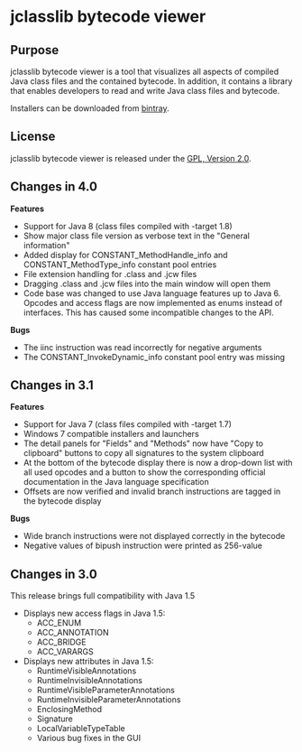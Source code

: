 # jclasslib bytecode viewer

## Purpose

jclasslib bytecode viewer is a tool that visualizes all aspects of compiled Java class files and the contained bytecode. In addition, it contains a library that enables developers to read and write Java class files and bytecode.

Installers can be downloaded from [bintray](https://bintray.com/ingokegel/generic/jclasslib/view).

## License

jclasslib bytecode viewer is released under the [GPL, Version 2.0](https://www.gnu.org/licenses/gpl-2.0.html).

## Changes in 4.0

**Features**

* Support for Java 8 (class files compiled with -target 1.8)
* Show major class file version as verbose text in the "General information"
* Added display for CONSTANT_MethodHandle_info and CONSTANT_MethodType_info constant pool entries
* File extension handling for .class and .jcw files
* Dragging .class and .jcw files into the main window will open them
* Code base was changed to use Java language features up to Java 6. Opcodes and access flags are now implemented as 
enums instead of interfaces. This has caused some incompatible changes to the API. 

**Bugs**

* The iinc instruction was read incorrectly for negative arguments
* The CONSTANT_InvokeDynamic_info constant pool entry was missing

## Changes in 3.1

**Features**

* Support for Java 7 (class files compiled with -target 1.7)
* Windows 7 compatible installers and launchers
* The detail panels for "Fields" and "Methods" now have "Copy to clipboard" buttons to copy all signatures to the system clipboard
* At the bottom of the bytecode display there is now a drop-down list with all used opcodes and a button to show the corresponding official documentation in the Java language specification
* Offsets are now verified and invalid branch instructions are tagged in the bytecode display


**Bugs**

* Wide branch instructions were not displayed correctly in the bytecode
* Negative values of bipush instruction were printed as 256-value

## Changes in 3.0

This release brings full compatibility with Java 1.5

* Displays new access flags in Java 1.5:
    * ACC_ENUM
    * ACC_ANNOTATION
    * ACC_BRIDGE
    * ACC_VARARGS
* Displays new attributes in Java 1.5:
    * RuntimeVisibleAnnotations
    * RuntimeInvisibleAnnotations
    * RuntimeVisibleParameterAnnotations
    * RuntimeInvisibleParameterAnnotations
    * EnclosingMethod
    * Signature
    * LocalVariableTypeTable
    * Various bug fixes in the GUI

